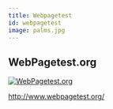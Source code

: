 ```yaml
---
title: Webpagetest
id: webpagetest
image: palms.jpg
---
```


## WebPagetest.org

[![WebPagetest.org]({{site.baseurl}}images/front-end-performance/webpagetest.jpg)](http://www.webpagetest.org/)  

<http://www.webpagetest.org/>